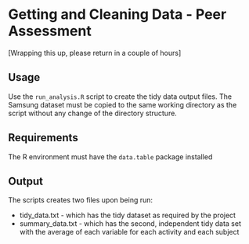 Getting and Cleaning Data - Peer Assessment
===========================================

[Wrapping this up, please return in a couple of hours]

Usage
-----
Use the `run_analysis.R` script to create the tidy data output files. The Samsung dataset must be copied to the same working directory as the script without any change of the directory structure.

Requirements
------------
The R environment must have the `data.table` package installed

Output
------
The scripts creates two files upon being run:
* tidy_data.txt - which has the tidy dataset as required by the project
* summary_data.txt - which has the second, independent tidy data set with the average of each variable for each activity and each subject
